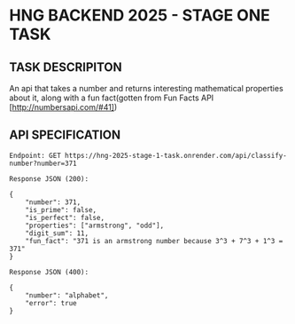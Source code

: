 # HNG BACKEND 2025 - STAGE ONE TASK 


## TASK DESCRIPITON
An api that takes a number and returns interesting mathematical properties about it, along with a fun fact(gotten from Fun Facts API [http://numbersapi.com/#41])


## API SPECIFICATION
	Endpoint: GET https://hng-2025-stage-1-task.onrender.com/api/classify-number?number=371

	Response JSON (200):
```
{
	"number": 371,
	"is_prime": false,
	"is_perfect": false,
	"properties": ["armstrong", "odd"],
	"digit_sum": 11,
	"fun_fact": "371 is an armstrong number because 3^3 + 7^3 + 1^3 = 371"
}
```

	Response JSON (400):
```
{
	"number": "alphabet",
	"error": true
}
```
